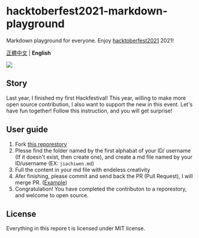 # hacktoberfest2021-markdown-playground
Markdown playground for everyone. Enjoy [hacktoberfest2021](https://hacktoberfest.digitalocean.com/) 2021!

[正體中文](README_zh-TW.md) | **English**

![](https://hacktoberfest.digitalocean.com/_nuxt/img/logo-hacktoberfest-full.f42e3b1.svg)

## Story
Last year, I finished my first Hackfestival! This year, willing to make more open source contribution, I also want to support the new in this event.
Let's have fun together! Follow this instruction, and you will get surprise!

## User guide
1. Fork [this reporestory](https://github.com/hms5232/hacktoberfest2021-markdown-playground)
2. Plesse find the folder named by the first alphabat of your ID/ username (If it doesn't exist, then create one), and create a md file named by your ID/username (EX: `jiachiwen.md`)
3. Full the content in your md file with endeless creativity
4. Afer finishing, please commit and send back the PR (Pull Request), I will merge PR. ([Example](https://github.com/hms5232/hacktoberfest2021-markdown-playground/pull/3))
5. Congratulation! You have completed the contributon to a reporestory, and welcome to open source.

## License
Everything in this repore t is licensed under MIT license.
